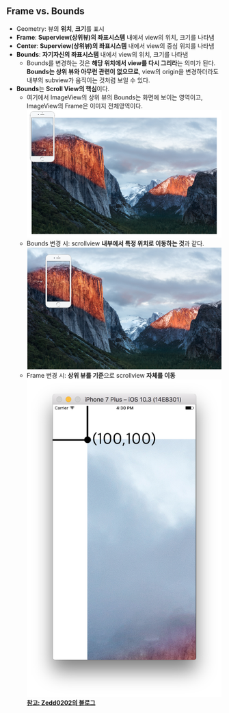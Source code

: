 ## Frame vs. Bounds
- Geometry: 뷰의 **위치**, **크기**를 표시
- **Frame**: **Superview(상위뷰)의 좌표시스템** 내에서 view의 위치, 크기를 나타냄
- **Center**: **Superview(상위뷰)의 좌표시스템** 내에서 view의 중심 위치를 나타냄
- **Bounds**: **자기자신의 좌표시스템** 내에서 view의 위치, 크기를 나타냄
    - Bounds를 변경하는 것은 **해당 위치에서 view를 다시 그리라**는 의미가 된다. **Bounds는 상위 뷰와 아무런 관련이 없으므로**,  view의 origin을 변경하더라도 내부의 subview가 움직이는 것처럼 보일 수 있다. 
- **Bounds**는 **Scroll View의 핵심**이다.
	- 여기에서 ImageView의 상위 뷰의 Bounds는 화면에 보이는 영역이고, ImageView의 Frame은 이미지 전체영역이다.
	![](img/7_scrollview_initial.png)
    - Bounds 변경 시: scrollview **내부에서 특정 위치로 이동하는 것**과 같다.
	![](img/7_scrollview_bounds.png)
    - Frame 변경 시: **상위 뷰를 기준**으로 scrollview **자체를 이동**
	![](img/7_scrollview_frame.png)
**[참고: Zedd0202의 블로그](http://zeddios.tistory.com/203)**